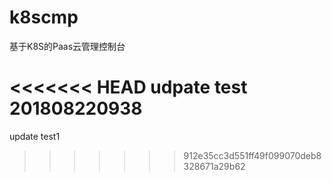 # k8scmp
基于K8S的Paas云管理控制台

<<<<<<< HEAD
udpate test 201808220938
=======
update test1
>>>>>>> 912e35cc3d551ff49f099070deb8328671a29b62
